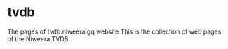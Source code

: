 # tvdb
The pages of tvdb.niweera.gq website
This is the collection of web pages of the Niweera TVDB
